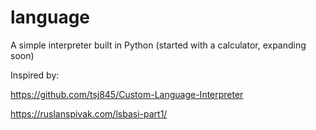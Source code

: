 # language
A simple interpreter built in Python (started with a calculator, expanding soon)

Inspired by:

https://github.com/tsj845/Custom-Language-Interpreter

https://ruslanspivak.com/lsbasi-part1/
